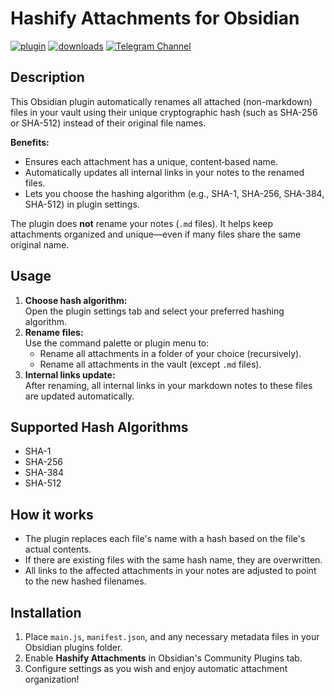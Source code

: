 # Hashify Attachments for Obsidian

[![plugin](https://img.shields.io/github/v/release/xorcare/obsidian-hashify-attachments?label=plugin&display_name=tag&logo=obsidian&color=purple&logoColor=violet)](https://github.com/xorcare/obsidian-hashify-attachments/releases/latest)
[![downloads](https://img.shields.io/github/downloads/xorcare/obsidian-hashify-attachments/total?logo=github)](https://github.com/xorcare/obsidian-hashify-attachments/releases/latest)
[![Telegram Channel](https://img.shields.io/badge/Telegram-Channel-blue.svg?logo=telegram)](https://t.me/obsidian_hashify_attachments)

## Description

This Obsidian plugin automatically renames all attached (non-markdown) files in your vault using their unique
cryptographic hash (such as SHA-256 or SHA-512) instead of their original file names.

**Benefits:**

- Ensures each attachment has a unique, content‑based name.
- Automatically updates all internal links in your notes to the renamed files.
- Lets you choose the hashing algorithm (e.g., SHA-1, SHA-256, SHA-384, SHA-512) in plugin settings.

The plugin does **not** rename your notes (`.md` files).
It helps keep attachments organized and unique—even if many files share the same original name.

## Usage

1. **Choose hash algorithm:**  
   Open the plugin settings tab and select your preferred hashing algorithm.
2. **Rename files:**  
   Use the command palette or plugin menu to:
    - Rename all attachments in a folder of your choice (recursively).
    - Rename all attachments in the vault  (except `.md` files).
3. **Internal links update:**  
   After renaming, all internal links in your markdown notes to these files are updated automatically.

## Supported Hash Algorithms

- SHA-1
- SHA-256
- SHA-384
- SHA-512

## How it works

- The plugin replaces each file's name with a hash based on the file's actual contents.
- If there are existing files with the same hash name, they are overwritten.
- All links to the affected attachments in your notes are adjusted to point to the new hashed filenames.

## Installation

1. Place `main.js`, `manifest.json`, and any necessary metadata files in your Obsidian plugins folder.
2. Enable **Hashify Attachments** in Obsidian's Community Plugins tab.
3. Configure settings as you wish and enjoy automatic attachment organization!


